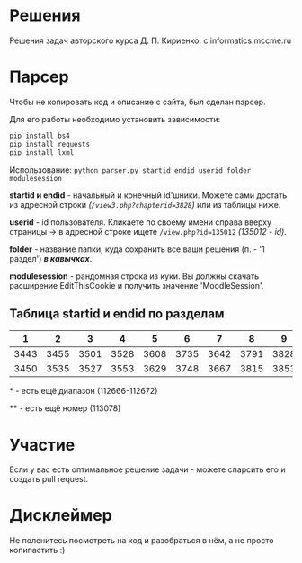 # Решения
Решения задач авторского курса Д. П. Кириенко. с informatics.mccme.ru

# Парсер
Чтобы не копировать код и описание с сайта, был сделан парсер.

Для его работы необходимо установить зависимости:
```sh
pip install bs4
pip install requests
pip install lxml
```

Использование: ```python parser.py startid endid userid folder modulesession```

**startid и endid** - начальный и конечный id'шники. Можете сами достать из адресной строки *(```/view3.php?chapterid=3828```)* или из таблицы ниже.

**userid** - id пользователя. Кликаете по своему имени справа вверху страницы -> в адресной строке ищете ```/view.php?id=135012``` *(135012 - id)*.

**folder** - название папки, куда сохранить все ваши решения (п. - '1 раздел') ***в кавычках***.

**modulesession** - рандомная строка из куки. Вы должны скачать расширение EditThisCookie и получить значение 'MoodleSession'.

## Таблица startid и endid по разделам

| 1    | 2    | 3    | 4    | 5    | 6    | 7    | 8    | 9    | 10   | 11*  | 12     | 13     | 14.1   | 14.2   | 15     | 16** |
|------|------|------|------|------|------|------|------|------|------|------|--------|--------|--------|--------|--------|------|
| 3443 | 3455 | 3501 | 3528 | 3608 | 3735 | 3642 | 3791 | 3828 | 3828 | 4179 | 111152 | 111300 | 111194 | 111362 | 111326 | 3749 |
| 3450 | 3535 | 3527 | 3553 | 3629 | 3748 | 3667 | 3815 | 3853 | 3853 | 4197 | 111177 | 111325 | 111220 | 111387 | 111361 | 3774 |

\* - есть ещё диапазон (112666-112672)

\** - есть ещё номер (113078)

# Участие
Если у вас есть оптимальное решение задачи - можете спарсить его и создать pull request.

# Дисклеймер
Не поленитесь посмотреть на код и разобраться в нём, а не просто копипастить :)
